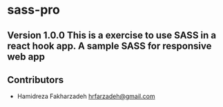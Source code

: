 # sass-pro
**Version 1.0.0**
This is a exercise to use SASS in a react hook app.
A sample SASS for responsive web app
---
## Contributors
- Hamidreza Fakharzadeh <hrfarzadeh@gmail.com>